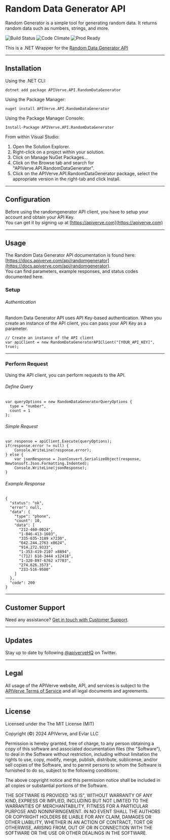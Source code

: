 Random Data Generator API
============

Random Generator is a simple tool for generating random data. It returns random data such as numbers, strings, and more.

![Build Status](https://img.shields.io/badge/build-passing-green)
![Code Climate](https://img.shields.io/badge/maintainability-B-purple)
![Prod Ready](https://img.shields.io/badge/production-ready-blue)

This is a .NET Wrapper for the [Random Data Generator API](https://apiverve.com/marketplace/api/randomgenerator)

---

## Installation

Using the .NET CLI:
```
dotnet add package APIVerve.API.RandomDataGenerator
```

Using the Package Manager:
```
nuget install APIVerve.API.RandomDataGenerator
```

Using the Package Manager Console:
```
Install-Package APIVerve.API.RandomDataGenerator
```

From within Visual Studio:

1. Open the Solution Explorer.
2. Right-click on a project within your solution.
3. Click on Manage NuGet Packages...
4. Click on the Browse tab and search for "APIVerve.API.RandomDataGenerator".
5. Click on the APIVerve.API.RandomDataGenerator package, select the appropriate version in the right-tab and click Install.


---

## Configuration

Before using the randomgenerator API client, you have to setup your account and obtain your API Key.  
You can get it by signing up at [https://apiverve.com](https://apiverve.com)

---

## Usage

The Random Data Generator API documentation is found here: [https://docs.apiverve.com/api/randomgenerator](https://docs.apiverve.com/api/randomgenerator).  
You can find parameters, example responses, and status codes documented here.

### Setup

###### Authentication
Random Data Generator API uses API Key-based authentication. When you create an instance of the API client, you can pass your API Key as a parameter.

```
// Create an instance of the API client
var apiClient = new RandomDataGeneratorAPIClient("[YOUR_API_KEY]", true);
```

---


### Perform Request
Using the API client, you can perform requests to the API.

###### Define Query

```
var queryOptions = new RandomDataGeneratorQueryOptions {
  type = "number",
  count = 1
};
```

###### Simple Request

```
var response = apiClient.Execute(queryOptions);
if(response.error != null) {
	Console.WriteLine(response.error);
} else {
    var jsonResponse = JsonConvert.SerializeObject(response, Newtonsoft.Json.Formatting.Indented);
    Console.WriteLine(jsonResponse);
}
```

###### Example Response

```
{
  "status": "ok",
  "error": null,
  "data": {
    "type": "phone",
    "count": 10,
    "data": [
      "212-460-0024",
      "1-846-413-1603",
      "335-635-3189 x7230",
      "642.244.2763 x8624",
      "914.272.9333",
      "1-353-419-2107 x8894",
      "(712) 618-3444 x12418",
      "1-320-897-6762 x7703",
      "274.626.3573",
      "233-516-9500"
    ]
  },
  "code": 200
}
```

---

## Customer Support

Need any assistance? [Get in touch with Customer Support](https://apiverve.com/contact).

---

## Updates
Stay up to date by following [@apiverveHQ](https://twitter.com/apiverveHQ) on Twitter.

---

## Legal

All usage of the APIVerve website, API, and services is subject to the [APIVerve Terms of Service](https://apiverve.com/terms) and all legal documents and agreements.

---

## License
Licensed under the The MIT License (MIT)

Copyright (&copy;) 2024 APIVerve, and Evlar LLC

Permission is hereby granted, free of charge, to any person obtaining a copy of this software and associated documentation files (the "Software"), to deal in the Software without restriction, including without limitation the rights to use, copy, modify, merge, publish, distribute, sublicense, and/or sell copies of the Software, and to permit persons to whom the Software is furnished to do so, subject to the following conditions:

The above copyright notice and this permission notice shall be included in all copies or substantial portions of the Software.

THE SOFTWARE IS PROVIDED "AS IS", WITHOUT WARRANTY OF ANY KIND, EXPRESS OR IMPLIED, INCLUDING BUT NOT LIMITED TO THE WARRANTIES OF MERCHANTABILITY, FITNESS FOR A PARTICULAR PURPOSE AND NONINFRINGEMENT. IN NO EVENT SHALL THE AUTHORS OR COPYRIGHT HOLDERS BE LIABLE FOR ANY CLAIM, DAMAGES OR OTHER LIABILITY, WHETHER IN AN ACTION OF CONTRACT, TORT OR OTHERWISE, ARISING FROM, OUT OF OR IN CONNECTION WITH THE SOFTWARE OR THE USE OR OTHER DEALINGS IN THE SOFTWARE.